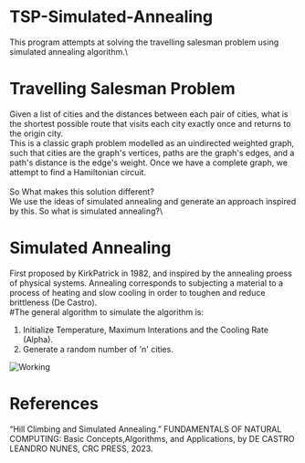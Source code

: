 # TSP-Simulated-Annealing
This program attempts at solving the travelling salesman problem using simulated annealing algorithm.\
# Travelling Salesman Problem
Given a list of cities and the distances between each pair of cities, what is the shortest possible route that visits each city exactly once and returns to the origin city.\
This is a classic graph problem modelled as an uindirected weighted graph, such that cities are the graph's vertices, paths are the graph's edges, and a path's distance is the edge's weight. Once we have a complete graph, we attempt to find a Hamiltonian circuit.\
\
So What makes this solution different?\
We use the ideas of simulated annealing and generate an approach inspired by this. So what is simulated annealing?\
# Simulated Annealing
First proposed by KirkPatrick in 1982, and inspired by the annealing proess of physical systems. Annealing corresponds to subjecting a material to a process of heating and slow cooling in order to toughen and reduce brittleness (De Castro).\
#The general algorithm to simulate the algorithm is:
1. Initialize Temperature, Maximum Interations and the Cooling Rate (Alpha).
2. Generate a random number of 'n' cities.

![Working](https://github.com/Sharvilpr23/TSP-Simulated-Annealing/blob/main/media/tsp.gif)

# References
“Hill Climbing and Simulated Annealing.” FUNDAMENTALS OF NATURAL COMPUTING: Basic Concepts,Algorithms, and Applications, by DE CASTRO LEANDRO NUNES, CRC PRESS, 2023. 
